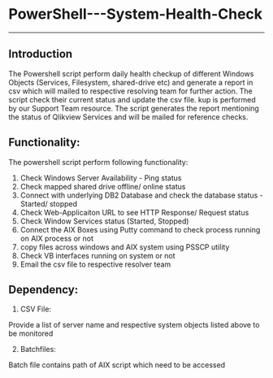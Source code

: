 # PowerShell---System-Health-Check
----------------------------------------

Introduction
-------------

The Powershell script perform daily health checkup of different Windows Objects (Services, Filesystem, shared-drive etc) and generate a report in csv which will mailed to respective resolving team for further action. The script check their current status and update the csv file. kup is performed by our Support Team resource.  The script generates the report mentioning the status of Qlikview Services and will be mailed for reference checks.


Functionality:
--------------

The powershell script perform following functionality:

1. Check Windows Server Availability - Ping status
2. Check mapped shared drive offline/ online status
3. Connect with underlying DB2 Database and check the database status - Started/ stopped
3. Check Web-Applicaiton URL to see HTTP Response/ Request status
4. Check Window Services status (Started, Stopped)
5. Connect the AIX Boxes using Putty command to check process running on AIX process or not
6. copy files across windows and AIX system using PSSCP utility
7. Check VB interfaces running on system or not
8. Email the csv file to respective resolver team


Dependency:
-----------

1. CSV File:

Provide a list of server name and respective system objects listed above to be monitored

2. Batchfiles:

Batch file contains path of AIX script which need to be accessed

